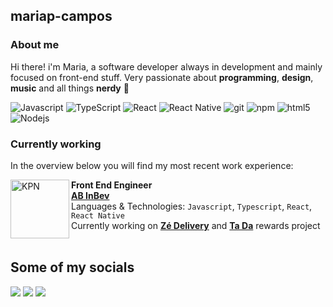 
## mariap-campos

### About me
  Hi there! i'm Maria, a software developer always in development and mainly focused on front-end stuff. Very passionate about **programming**, **design**, **music** and all things **nerdy** 👾
<br/>


<p>  
  <img alt="Javascript" src="https://img.shields.io/badge/-Javascript-yellow?style=flat-square&logo=javascript&logoColor=white" />
  <img alt="TypeScript" src="https://img.shields.io/badge/-TypeScript-007ACC?style=flat-square&logo=typescript&logoColor=white" />
  <img alt="React" src="https://img.shields.io/badge/-React-45b8d8?style=flat-square&logo=react&logoColor=white" />
  <img alt="React Native" src="https://img.shields.io/badge/-React Native-3792ab?style=flat-square&logo=react&logoColor=white" />
  <img alt="git" src="https://img.shields.io/badge/-Git-F05032?style=flat-square&logo=git&logoColor=white" />
  <img alt="npm" src="https://img.shields.io/badge/-NPM-CB3837?style=flat-square&logo=npm&logoColor=white" />
  <img alt="html5" src="https://img.shields.io/badge/-HTML5-E34F26?style=flat-square&logo=html5&logoColor=white" />
  <img alt="Nodejs" src="https://img.shields.io/badge/-Nodejs-43853d?style=flat-square&logo=Node.js&logoColor=white" />
</p>

### Currently working
In the overview below you will find my most recent work experience:

[<img align="left" height="94px"  alt="KPN" src="https://www.designtagebuch.de/wp-content/uploads/mediathek//2022/01/ab-inbev-logo-bildmarke-1100x825.png"/>](https://www.ab-inbev.com/)


**Front End Engineer** \
[**AB InBev**](https://www.ab-inbev.com/) \
Languages & Technologies: `Javascript`, `Typescript`, `React`, `React Native` \
Currently working on [**Zé Delivery**](https://www.ze.delivery/) and [**Ta Da**](https://www.tadadelivery.com/) rewards project
<br/>
<br/>




## Some of my socials
<div align="left"> 
  <a href="https://www.linkedin.com/in/maria-p-campos/" target="_blank"><img src="https://img.shields.io/badge/-LinkedIn-%230077B5?style=flat-square&logo=linkedin&logoColor=white" target="_blank"></a>
  <a href="https://mashpaula.vercel.app"><img src="https://img.shields.io/badge/website-77b296?style=flat-square&logo=About.me&logoColor=white" target="_blank"></a>
  <a href="mailto:mpfc.maria@gmail.com"><img src="https://img.shields.io/badge/-Gmail-%23333?style=flat-square&logo=gmail&logoColor=white" target="_blank"></a>
 
  
</div>




